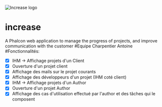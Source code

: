![Increase logo](http://open-beer.kobject.net/img/Increase.png "Increase logo")
# increase
A Phalcon web application to manage the progress of projects, and improve communication with the customer
#Equipe
Charpentier Antoine
#Fonctionnalités:
- [x] IHM -> Affichage projets d'un Client
- [x] Ouverture d'un projet client
- [x] Affichage des mails sur le projet courants
- [x] Affichage des développeurs d'un projet (IHM coté client)
- [x] IHM -> Affichage projets d'un Author
- [x] Ouverture d'un projet Author
- [x] Affichage des cas d'utilisation effectué par l'author et des tâches qui le composent
